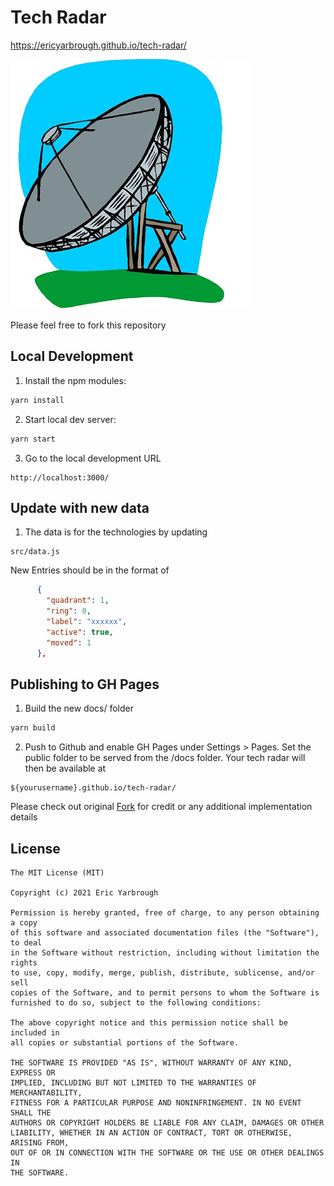 # Tech Radar

https://ericyarbrough.github.io/tech-radar/

![Tech radar logo](public/logo.jpg)

Please feel free to fork this repository

## Local Development

1. Install the npm modules:

```sh
yarn install
```

2. Start local dev server:

```sh
yarn start
```

3. Go to the local development URL
 
```
http://localhost:3000/
```

## Update with new data

1. The data is for the technologies by updating

```
src/data.js
```

New Entries should be in the format of 

``` json
      {
        "quadrant": 1,
        "ring": 0,
        "label": "xxxxxx",
        "active": true,
        "moved": 1
      },
```

## Publishing to GH Pages

1. Build the new docs/ folder 

```sh
yarn build
```

2. Push to Github and enable GH Pages under Settings > Pages. Set the public folder to be served from the /docs folder. Your tech radar will then be available at 

```
${yourusername}.github.io/tech-radar/
```

Please check out original [Fork](https://github.com/zalando/tech-radar) for credit or any additional implementation details 

## License

```
The MIT License (MIT)

Copyright (c) 2021 Eric Yarbrough

Permission is hereby granted, free of charge, to any person obtaining a copy
of this software and associated documentation files (the "Software"), to deal
in the Software without restriction, including without limitation the rights
to use, copy, modify, merge, publish, distribute, sublicense, and/or sell
copies of the Software, and to permit persons to whom the Software is
furnished to do so, subject to the following conditions:

The above copyright notice and this permission notice shall be included in
all copies or substantial portions of the Software.

THE SOFTWARE IS PROVIDED "AS IS", WITHOUT WARRANTY OF ANY KIND, EXPRESS OR
IMPLIED, INCLUDING BUT NOT LIMITED TO THE WARRANTIES OF MERCHANTABILITY,
FITNESS FOR A PARTICULAR PURPOSE AND NONINFRINGEMENT. IN NO EVENT SHALL THE
AUTHORS OR COPYRIGHT HOLDERS BE LIABLE FOR ANY CLAIM, DAMAGES OR OTHER
LIABILITY, WHETHER IN AN ACTION OF CONTRACT, TORT OR OTHERWISE, ARISING FROM,
OUT OF OR IN CONNECTION WITH THE SOFTWARE OR THE USE OR OTHER DEALINGS IN
THE SOFTWARE.
```
